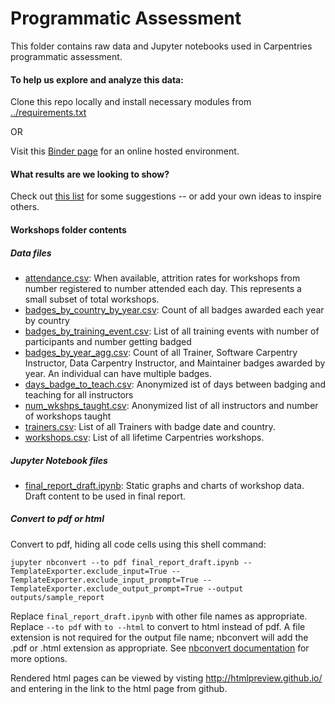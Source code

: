Programmatic Assessment
=======================

This folder contains raw data and Jupyter notebooks used in Carpentries programmatic assessment.

#### To help us explore and analyze this data:

Clone this repo locally and install necessary modules from [../requirements.txt](https://github.com/carpentries/assessment/blob/master/requirements.txt) 

OR 

Visit this [Binder page]( http://mybinder.org/v2/gh/carpentries/assessment/master) for an online hosted environment.

#### What results are we looking to show?

Check out [this list](report_ideas.md) for some suggestions -- or add your own ideas to inspire others.


#### Workshops folder contents

##### Data files
* [attendance.csv](./workshops/data_files/attendance.csv): When available, attrition rates for workshops from number registered to number attended each day. This represents a small subset of total workshops.
* [badges\_by\_country\_by\_year.csv](./workshops/data_files/badges_by_country_by_year.csv):  Count of all badges awarded each year by country
* [badges\_by\_training\_event.csv](./workshops/data_files/badges_by_training_event.csv): List of all training events with number of participants and number getting badged
* [badges\_by\_year\_agg.csv](./workshops/data_files/badges_by_year_agg.csv): Count of all Trainer, Software Carpentry Instructor, Data Carpentry Instructor, and Maintainer badges awarded by year.  An individual can have multiple badges.
* [days\_badge\_to\_teach.csv](./workshops/data_files/days_badge_to_teach.csv): Anonymized ist of days between badging and teaching for all instructors
* [num\_wkshps\_taught.csv](./workshops/data_files/num_wkshps_taught.csv): Anonymized list of all instructors and number of workshops taught
* [trainers.csv](./workshops/data_files/trainers.csv): List of all Trainers with badge date and country.
* [workshops.csv](./workshops/data_files/workshops.csv):  List of all lifetime Carpentries workshops.


##### Jupyter Notebook files 
* [final\_report\_draft.ipynb](./workshops/final_report_draft.ipynb): Static graphs and charts of workshop data. Draft content to be used in final report.


##### Convert to pdf or html
Convert to pdf, hiding all code cells using this shell command:

```jupyter nbconvert --to pdf final_report_draft.ipynb --TemplateExporter.exclude_input=True --TemplateExporter.exclude_input_prompt=True --TemplateExporter.exclude_output_prompt=True --output outputs/sample_report```

Replace `final_report_draft.ipynb` with other file names as appropriate.
Replace `--to pdf` with `to --html` to convert to html instead of pdf.
A file extension is not required for the output file name; nbconvert will add the .pdf or .html extension as appropriate.
See [nbconvert documentation](http://nbconvert.readthedocs.io/en/latest/config_options.html) for more options.

Rendered html pages can be viewed by visting http://htmlpreview.github.io/ and entering in the link to the html page from github.
